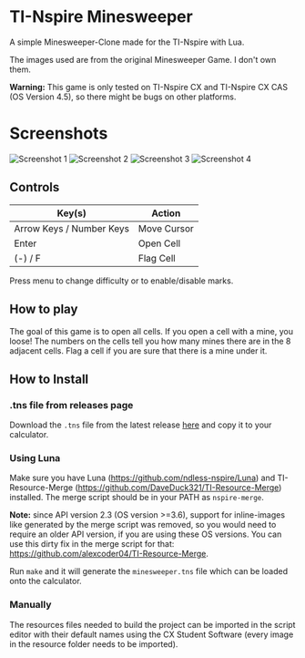 
# TI-Nspire Minesweeper

A simple Minesweeper-Clone made for the TI-Nspire with Lua.

The images used are from the original Minesweeper Game. I don't own them.

**Warning:** This game is only tested on TI-Nspire CX and TI-Nspire CX CAS
(OS Version 4.5), so there might be bugs on other platforms.


# Screenshots

![Screenshot 1](screenshots/Screenshot1.png)
![Screenshot 2](screenshots/Screenshot2.png)
![Screenshot 3](screenshots/Screenshot3.png)
![Screenshot 4](screenshots/Screenshot4.png)


## Controls

| Key(s)                   | Action      |
|--------------------------|-------------|
| Arrow Keys / Number Keys | Move Cursor |
| Enter                    | Open Cell   |
| (-) / F                  | Flag Cell   |

Press menu to change difficulty or to enable/disable marks.


## How to play

The goal of this game is to open all cells.
If you open a cell with a mine, you loose!
The numbers on the cells tell you how many mines there are in the 8 adjacent cells.
Flag a cell if you are sure that there is a mine under it.


## How to Install

### .tns file from releases page

Download the `.tns` file from the latest release
[here](https://github.com/Skayo/TI-Nspire-Minesweeper/releases/latest) and copy
it to your calculator.

### Using Luna

Make sure you have Luna (https://github.com/ndless-nspire/Luna) and
TI-Resource-Merge (https://github.com/DaveDuck321/TI-Resource-Merge) installed.
The merge script should be in your PATH as `nspire-merge`.

**Note:** since API version 2.3 (OS version >=3.6), support for inline-images
like generated by the merge script was removed, so you would need to require
an older API version, if you are using these OS versions. You can use this dirty
fix in the merge script for that: https://github.com/alexcoder04/TI-Resource-Merge.

Run `make` and it will generate the `minesweeper.tns` file which can be loaded
onto the calculator.

### Manually

The resources files needed to build the project can be imported in the script
editor with their default names using the CX Student Software (every image in
the resource folder needs to be imported).

